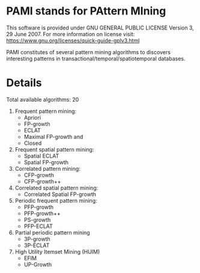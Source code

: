 # PAMI stands for PAttern MIning

This software is provided under GNU GENERAL PUBLIC LICENSE Version 3, 29 June 2007. For more information on license visit: https://www.gnu.org/licenses/quick-guide-gplv3.html

PAMI constitutes of several pattern mining algorithms to discovers interesting patterns in transactional/temporal/spatiotemporal databases.

# Details 
Total available algorithms: 20

1. Frequent pattern mining: 
   - Apriori
   - FP-growth
   - ECLAT
   - Maximal FP-growth and 
   - Closed
2. Frequent spatial pattern mining: 
   - Spatial ECLAT
   - Spatial FP-growth
3. Correlated pattern mining: 
   - CFP-growth
   - CFP-growth++
4. Correlated spatial pattern mining: 
   - Correlated Spatial FP-growth
5. Periodic frequent pattern mining: 
   - PFP-growth
   - PFP-growth++
   - PS-growth
   - PFP-ECLAT
6. Partial periodic pattern mining
   - 3P-growth
   - 3P-ECLAT
7. High Utility Itemset Mining (HUIM)
   - EFIM
   - UP-Growth
